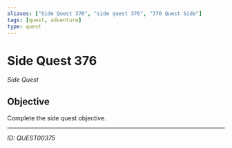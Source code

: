 ```yaml
---
aliases: ["Side Quest 376", "side quest 376", "376 Quest Side"]
tags: [quest, adventure]
type: quest
---
```


# Side Quest 376

*Side Quest*

## Objective
Complete the side quest objective.

---
*ID: QUEST00375*